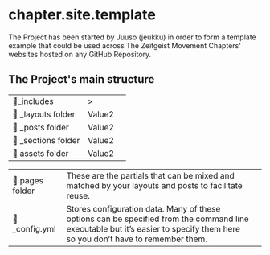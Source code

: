 # chapter.site.template
The Project has been started by Juuso (jeukku) in order to form a template example that could be used across The Zeitgeist Movement Chapters' websites hosted on any GitHub Repository.

## The Project's main structure

| | | |
|-|-|-|
|📂_includes | > |
|📂 _layouts folder | Value2 |
| 📂 _posts folder | Value2 |
| 📂 _sections folder | Value2 |
| 📂 assets folder | Value2 |



| | | |
|-|-|-|
| 📂 pages folder | These are the partials that can be mixed and matched by your layouts and posts to facilitate reuse.  |
| 📄 _config.yml | Stores configuration data. Many of these options can be specified from the command line executable but it’s easier to specify them here so you don’t have to remember them. |

